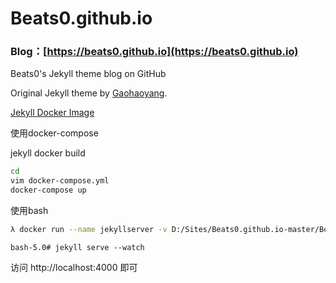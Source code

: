 # Beats0.github.io
### Blog：[https://beats0.github.io](https://beats0.github.io)

Beats0's Jekyll theme blog on GitHub<br>

Original Jekyll theme by [Gaohaoyang](https://github.com/Gaohaoyang).<br>

[Jekyll Docker Image](https://hub.docker.com/r/jekyll/jekyll/)

使用docker-compose

jekyll docker build

```bash
cd
vim docker-compose.yml
docker-compose up
```

使用bash

```bash
λ docker run --name jekyllserver -v D:/Sites/Beats0.github.io-master/Beats0.github.io:/srv/jekyll -p 4000:4000 -it jekyll/jekyll:builder bash
```
```
bash-5.0# jekyll serve --watch
```

访问 http://localhost:4000 即可